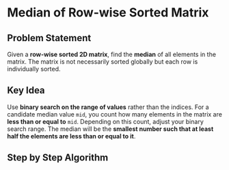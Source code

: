 # Median of Row-wise Sorted Matrix

## Problem Statement

Given a **row-wise sorted 2D matrix**, find the **median** of all elements in the matrix. The matrix is not necessarily sorted globally but each row is individually sorted.

## Key Idea

Use **binary search on the range of values** rather than the indices. For a candidate median value `mid`, you count how many elements in the matrix are **less than or equal to** `mid`. Depending on this count, adjust your binary search range. The median will be the **smallest number such that at least half the elements are less than or equal to it**.

## Step by Step Algorithm
